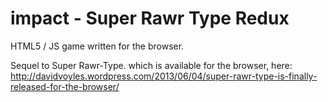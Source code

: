 impact - Super Rawr Type Redux
======


HTML5 / JS game written for the browser.

Sequel to Super Rawr-Type. which is available for the browser, here:
http://davidvoyles.wordpress.com/2013/06/04/super-rawr-type-is-finally-released-for-the-browser/

